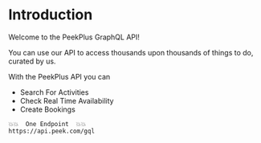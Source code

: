 # Introduction

Welcome to the PeekPlus GraphQL API!

You can use our API to access thousands upon thousands of things to do, curated by us.

With the PeekPlus API you can

* Search For Activities
* Check Real Time Availability
* Create Bookings

```
💥💥  One Endpoint  💥💥
https://api.peek.com/gql
```
